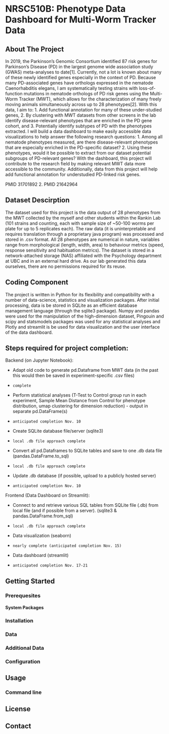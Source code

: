 # NRSC510B: Phenotype Data Dashboard for Multi-Worm Tracker Data

<!-- About The Project -->
## About The Project

In 2019, the Parkinson’s Genomic Consortium identified 87 risk genes for Parkinson’s Disease (PD) in the largest genome wide association study (GWAS) meta-analyses to date[1]. Currently, not a lot is known about many of these newly identified genes especially in the context of PD. Because many PD-associated genes have orthologs expressed in the nematode Caenorhabditis elegans, I am systematically testing strains with loss-of-function mutations in nematode orthologs of PD risk genes using the Multi-Worm Tracker (MWT), which allows for the characterization of many freely moving animals simultaneously across up to 28 phenotypes[2]. With this data, I aim to: 1. Add functional annotation for many of these under-studied genes, 2. By clustering with MWT datasets from other screens in the lab identify disease-relevant phenotypes that are enriched in the PD gene cohort, and 3. Potentially identify subtypes of PD with the phenotypes extracted. I will build a data dashboard to make easily accessible data visualizations to help answer the following research questions: 1. Among all nematode phenotypes measured, are there disease-relevant phenotypes that are especially enriched in the PD-specific dataset? 2. Using these phenotypes, would it be possible to extract from our dataset potential subgroups of PD-relevant genes? With the dashboard, this project will contribute to the research field by making relevant MWT data more accessible to the community. Additionally, data from this project will help add functional annotation for understudied PD-linked risk genes.

PMID 31701892 2. PMID 21642964


<!-- Dataset Description -->
## Dataset Descirption
The dataset used for this project is the data output of 28 phenotypes from the MWT collected by the myself and other students within the Rankin Lab (101 strains and counting, each with sample size of ~50-100 worms per plate for up to 5 replicates each). The raw data (it is uninterpretable and requires translation through a proprietary java program) was processed and stored in .csv format. All 28 phenotypes are numerical in nature, variables range from morphological (length, width, area) to behaviour metrics (speed, response sensitivity and habituation metrics). The dataset is stored in a network-attached storage (NAS) affiliated with the Psychology department at UBC and in an external hard drive. As our lab generated this data ourselves, there are no permissions required for its reuse.


<!-- Coding Component -->
## Coding Component
The project is written in Python for its flexibility and compatibility with a number of data-science, statistics and visualization packages. After initial processing, data is be stored in SQLite as an efficient database management language (through the sqlite3 package). Numpy and pandas were used for the manipulation of the high-dimension dataset, Pingouin and scipy and statsmodels packages was used for any statistical analyses and Plotly and streamlit is be used for data visualization and the user interface of the data dashboard.

<!-- Steps and Project Timeline -->
## Steps required for project completion:

Backend (on Jupyter Notebook):

* Adapt old code to generate pd.Dataframe from MWT data (in the past this would then be saved in experiment-specific .csv files)
*     complete
* Perform statistical analyses (T-Test to Control group run in each experiment, Sample Mean Distance from Control for phenotype distribution, umap clustering for dimension reduction) - output in separate pd.DataFrame(s)
*     anticipated completion Nov. 10
* Create SQLite database file/server (sqlite3)
*     local .db file approach complete
* Convert all pd.Dataframes to SQLite tables and save to one .db data file (pandas.DataFrame.to_sql)
*     local .db file approach complete
* Update .db database (if possible, upload to a publicly hosted server)
*     anticipated completion Nov. 10


Frontend (Data Dashboard on Streamlit):

* Connect to and retrieve various SQL tables from SQLite file (.db) from local file (and if possible from a server). (sqlite3 & pandas.DataFrame.from_sql)
*     local .db file approach complete
* Data visualization (seaborn)
*     nearly complete (anticipated completion Nov. 15)
* Data dashboard (streamlit)
*     anticipated completion Nov. 17-21


<!-- Getting Started -->
## Getting Started

### Prerequesites

#### System Packages

### Installation

### Data

### Additional Data

### Configuration

<!-- USAGE EXAMPLES -->
## Usage

### Command line

<!-- LICENSE -->
## License


<!-- CONTACT -->
## Contact


